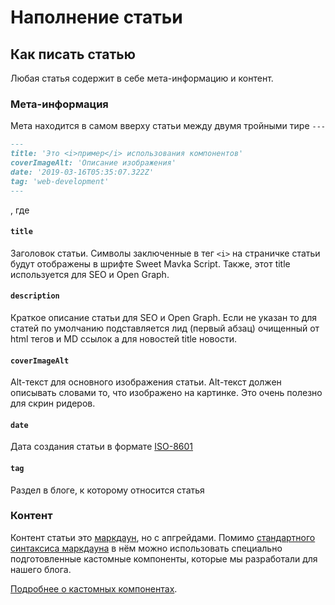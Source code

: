 # Наполнение статьи

## Как писать статью
Любая статья содержит в себе мета-информацию и контент.

### Мета-информация
Мета находится в самом вверху статьи между двумя тройными тире `---`
```md
---
title: 'Это <i>пример</i> использования компонентов'
coverImageAlt: 'Описание изображения'
date: '2019-03-16T05:35:07.322Z'
tag: 'web-development'
---
```
, где

#### `title`
Заголовок статьи. Символы заключенные в тег `<i>` на страничке статьи будут отображены в шрифте Sweet Mavka Script.
Также, этот title используется для SEO и Open Graph.

#### `description`
Краткое описание статьи для SEO и Open Graph. Если не указан то для статей по умолчанию подставляется лид (первый абзац) очищенный от html тегов и MD ссылок а для новостей title новости.

#### `coverImageAlt`
Alt-текст для основного изображения статьи. Alt-текст должен описывать словами то, что изображено на картинке.
Это очень полезно для скрин ридеров.

#### `date`
Дата создания статьи в формате [ISO-8601](https://ru.wikipedia.org/wiki/ISO_8601)

#### `tag`
Раздел в блоге, к которому относится статья

### Контент
Контент статьи это [маркдаун](https://www.markdownguide.org/getting-started/#whats-markdown), но с апгрейдами.
Помимо [стандартного синтаксиса маркдауна](https://www.markdownguide.org/basic-syntax/)
в нём можно использовать специально подготовленные кастомные компоненты, которые мы разработали для нашего блога.

[Подробнее о кастомных компонентах](./COMPONENTS.md).
